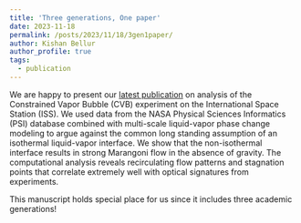 ```yaml
---
title: 'Three generations, One paper'
date: 2023-11-18
permalink: /posts/2023/11/18/3gen1paper/
author: Kishan Bellur
author_profile: true
tags:
  - publication
---
```


We are happy to present our [latest publication](https://kishanbellur.github.io/publication/2023-11-14-chakrabarti_2023) on analysis of the Constrained Vapor Bubble (CVB) experiment on the International Space Station (ISS). We used data from the NASA Physical Sciences Informatics (PSI) database combined with multi-scale liquid-vapor phase change modeling to argue against the common long standing assumption of an isothermal liquid-vapor interface. We show that the  non-isothermal interface results in strong Marangoni flow in the absence of gravity. The computational analysis reveals recirculating flow patterns and stagnation points that correlate extremely well with optical signatures from experiments.

This manuscript holds special place for us since it includes three academic generations!


